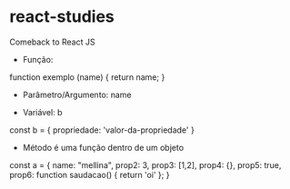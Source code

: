 # react-studies
Comeback to React JS


- Função: 

function exemplo (name) {
    return name; 
}

- Parâmetro/Argumento: name

- Variável: b 

const b = {
    propriedade: 'valor-da-propriedade'
}

- Método é uma função dentro de um objeto

const a = {
    name: "mellina", 
    prop2: 3, 
    prop3: [1,2],
    prop4: {},
    prop5: true,
    prop6: function saudacao() { return 'oi' };
}

